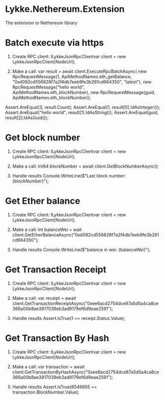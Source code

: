 # Lykke.Nethereum.Extension
The extension to Nethereum library

# Batch execute via https

1. Create RPC client: 
ILykkeJsonRpcClientvar client = new LykkeJsonRpcClient(NodeUrl);

2. Make a call:
var result = await client.ExecuteRpcBatchAsync(
    new RpcRequestMessage(1, ApiMethodNames.eth_getBalance, "0xd092cd556828f7a2f4db7eeb9fe3b261cd664350", "latest"),
    new RpcRequestMessage("hello world", ApiMethodNames.eth_blockNumber),
    new RpcRequestMessage(guid, ApiMethodNames.eth_blockNumber));

Assert.AreEqual(3, result.Count);
Assert.AreEqual(1, result[0].IdAsInteger());
Assert.AreEqual("hello world", result[1].IdAsString());
Assert.AreEqual(guid, result[2].IdAsGuid());

# Get block number

1. Create RPC client: 
ILykkeJsonRpcClientvar client = new LykkeJsonRpcClient(NodeUrl);

2. Make a call:
Int64 blockNumber = await client.GetBlockNumberAsync();

3. Handle results
Console.WriteLine($"Last block number: {blockNumber}");

# Get Ether balance

1. Create RPC client: 
ILykkeJsonRpcClientvar client = new LykkeJsonRpcClient(NodeUrl);

2. Make a call:
Int balanceWei = wait client.GetEtherBalanceAsync("0xd092cd556828f7a2f4db7eeb9fe3b261cd664350");

3. Handle results
Console.WriteLine($"balance in wei: {balanceWei}");

# Get Transaction Receipt

1. Create RPC client: 
ILykkeJsonRpcClientvar client = new LykkeJsonRpcClient(NodeUrl);

2. Make a call:
var receipt = await client.GetTransactionReceiptAsync("0xee6acd2754dce87a5d5a4ca8ce366a00b8ae3917039eb3ad9179ef6d9eae2591");

3. Handle results
Assert.IsTrue(1 == receipt.Status.Value);

# Get Transaction By Hash
1. Create RPC client: 
ILykkeJsonRpcClientvar client = new LykkeJsonRpcClient(NodeUrl);

2. Make a call:
var transaction = await client.GetTransactionByHashAsync("0xee6acd2754dce87a5d5a4ca8ce366a00b8ae3917039eb3ad9179ef6d9eae2591");

3. Handle results
Assert.IsTrue(6549855 == transaction.BlockNumber.Value);
